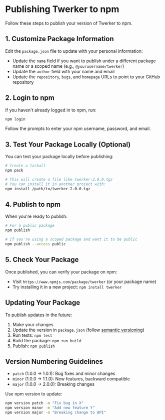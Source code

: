 # Publishing Twerker to npm

Follow these steps to publish your version of Twerker to npm.

## 1. Customize Package Information

Edit the `package.json` file to update with your personal information:

- Update the `name` field if you want to publish under a different package name or a scoped name (e.g., `@yourusername/twerker`)
- Update the `author` field with your name and email
- Update the `repository`, `bugs`, and `homepage` URLs to point to your GitHub repository

## 2. Login to npm

If you haven't already logged in to npm, run:

```bash
npm login
```

Follow the prompts to enter your npm username, password, and email.

## 3. Test Your Package Locally (Optional)

You can test your package locally before publishing:

```bash
# Create a tarball
npm pack

# This will create a file like twerker-2.0.0.tgz
# You can install it in another project with:
npm install /path/to/twerker-2.0.0.tgz
```

## 4. Publish to npm

When you're ready to publish:

```bash
# For a public package
npm publish

# If you're using a scoped package and want it to be public
npm publish --access public
```

## 5. Check Your Package

Once published, you can verify your package on npm:

- Visit `https://www.npmjs.com/package/twerker` (or your package name)
- Try installing it in a new project: `npm install twerker`

## Updating Your Package

To publish updates in the future:

1. Make your changes
2. Update the version in `package.json` (follow [semantic versioning](https://semver.org/))
3. Run tests: `npm test`
4. Build the package: `npm run build`
5. Publish: `npm publish`

## Version Numbering Guidelines

- `patch` (1.0.0 → 1.0.1): Bug fixes and minor changes
- `minor` (1.0.0 → 1.1.0): New features, backward compatible
- `major` (1.0.0 → 2.0.0): Breaking changes

Use npm version to update:
```bash
npm version patch -m "Fix bug in X"
npm version minor -m "Add new feature Y"
npm version major -m "Breaking change to API"
``` 